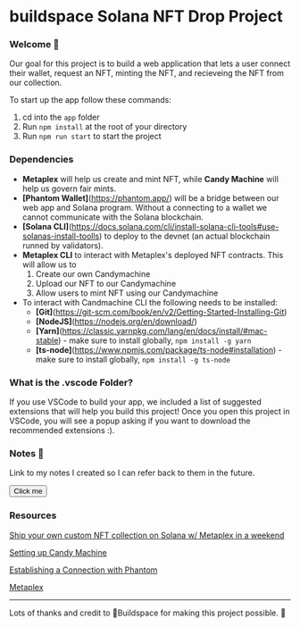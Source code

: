 # buildspace Solana NFT Drop Project
### Welcome 👋

Our goal for this project is to build a web application that lets a user connect their wallet, request an NFT, minting the NFT, and recieveing the NFT from our collection.

To start up the app follow these commands:

1. cd into the `app` folder
2. Run `npm install` at the root of your directory
3. Run `npm run start` to start the project

### Dependencies

- **Metaplex** will help us create and mint NFT, while **Candy Machine** will help us govern fair mints.
- **[Phantom Wallet]**(https://phantom.app/) will be a bridge between our web app and Solana program. Without a connecting to a wallet we cannot communicate with the Solana blockchain.
- **[Solana CLI]**(https://docs.solana.com/cli/install-solana-cli-tools#use-solanas-install-toolls) to deploy to the devnet (an actual blockchain runned by validators).
- **Metaplex CLI** to interact with Metaplex's deployed NFT contracts. This will allow us to
  1. Create our own Candymachine
  2. Upload our NFT to our Candymachine 
  3. Allow users to mint NFT using our Candymachine
- To interact with Candmachine CLI the following needs to be installed:
  - **[Git]**(https://git-scm.com/book/en/v2/Getting-Started-Installing-Git)
  - **[NodeJS]**(https://nodejs.org/en/download/)
  - **[Yarn]**(https://classic.yarnpkg.com/lang/en/docs/install/#mac-stable) - make sure to install globally, `npm install -g yarn` 
  - **[ts-node]**(https://www.npmjs.com/package/ts-node#installation) - make sure to install globally, `npm install -g ts-node`

### What is the .vscode Folder?
If you use VSCode to build your app, we included a list of suggested extensions that will help you build this project! Once you open this project in VSCode, you will see a popup asking if you want to download the recommended extensions :).

### Notes 📝

Link to my notes I created so I can refer back to them in the future.

<button name="button" onclick="http://www.google.com">Click me</button>

### Resources

[Ship your own custom NFT collection on Solana w/ Metaplex in a weekend](https://app.buildspace.so/projects/CO77556be5-25e9-49dd-a799-91a2fc29520e)

[Setting up Candy Machine](https://docs.metaplex.com/candy-machine-v1/introduction)

[Establishing a Connection with Phantom](https://docs.phantom.app/integrating/establishing-a-connection#eagerly-connecting)

[Metaplex](https://www.metaplex.com/)

---------------------------------------------------------------------------------------------------

Lots of thanks and credit to 🦄Buildspace for making this project possible. 🙏
